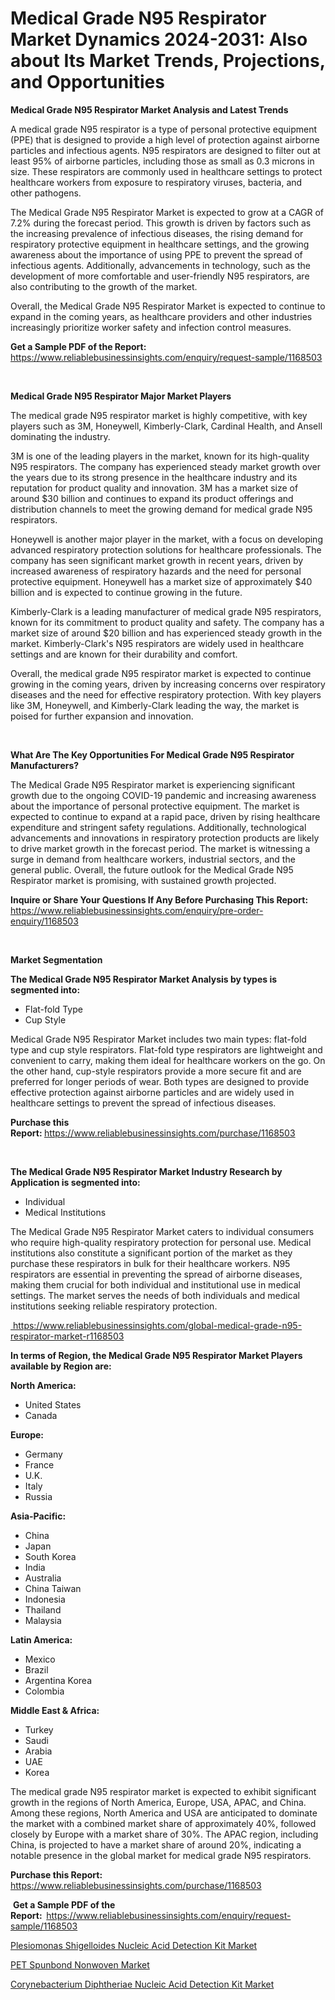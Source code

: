 <p><h1>Medical Grade N95 Respirator Market Dynamics 2024-2031: Also about Its Market Trends, Projections, and Opportunities</h1></p><p><strong>Medical Grade N95 Respirator Market Analysis and Latest Trends</strong></p>
<p><p>A medical grade N95 respirator is a type of personal protective equipment (PPE) that is designed to provide a high level of protection against airborne particles and infectious agents. N95 respirators are designed to filter out at least 95% of airborne particles, including those as small as 0.3 microns in size. These respirators are commonly used in healthcare settings to protect healthcare workers from exposure to respiratory viruses, bacteria, and other pathogens.</p><p>The Medical Grade N95 Respirator Market is expected to grow at a CAGR of 7.2% during the forecast period. This growth is driven by factors such as the increasing prevalence of infectious diseases, the rising demand for respiratory protective equipment in healthcare settings, and the growing awareness about the importance of using PPE to prevent the spread of infectious agents. Additionally, advancements in technology, such as the development of more comfortable and user-friendly N95 respirators, are also contributing to the growth of the market.</p><p>Overall, the Medical Grade N95 Respirator Market is expected to continue to expand in the coming years, as healthcare providers and other industries increasingly prioritize worker safety and infection control measures.</p></p>
<p><strong>Get a Sample PDF of the Report:&nbsp;</strong> <a href="https://www.reliablebusinessinsights.com/enquiry/request-sample/1168503">https://www.reliablebusinessinsights.com/enquiry/request-sample/1168503</a></p>
<p>&nbsp;</p>
<p><strong>Medical Grade N95 Respirator Major Market Players</strong></p>
<p><p>The medical grade N95 respirator market is highly competitive, with key players such as 3M, Honeywell, Kimberly-Clark, Cardinal Health, and Ansell dominating the industry. </p><p>3M is one of the leading players in the market, known for its high-quality N95 respirators. The company has experienced steady market growth over the years due to its strong presence in the healthcare industry and its reputation for product quality and innovation. 3M has a market size of around $30 billion and continues to expand its product offerings and distribution channels to meet the growing demand for medical grade N95 respirators.</p><p>Honeywell is another major player in the market, with a focus on developing advanced respiratory protection solutions for healthcare professionals. The company has seen significant market growth in recent years, driven by increased awareness of respiratory hazards and the need for personal protective equipment. Honeywell has a market size of approximately $40 billion and is expected to continue growing in the future.</p><p>Kimberly-Clark is a leading manufacturer of medical grade N95 respirators, known for its commitment to product quality and safety. The company has a market size of around $20 billion and has experienced steady growth in the market. Kimberly-Clark's N95 respirators are widely used in healthcare settings and are known for their durability and comfort.</p><p>Overall, the medical grade N95 respirator market is expected to continue growing in the coming years, driven by increasing concerns over respiratory diseases and the need for effective respiratory protection. With key players like 3M, Honeywell, and Kimberly-Clark leading the way, the market is poised for further expansion and innovation.</p></p>
<p>&nbsp;</p>
<p><strong>What Are The Key Opportunities For Medical Grade N95 Respirator Manufacturers?</strong></p>
<p><p>The Medical Grade N95 Respirator market is experiencing significant growth due to the ongoing COVID-19 pandemic and increasing awareness about the importance of personal protective equipment. The market is expected to continue to expand at a rapid pace, driven by rising healthcare expenditure and stringent safety regulations. Additionally, technological advancements and innovations in respiratory protection products are likely to drive market growth in the forecast period. The market is witnessing a surge in demand from healthcare workers, industrial sectors, and the general public. Overall, the future outlook for the Medical Grade N95 Respirator market is promising, with sustained growth projected.</p></p>
<p><strong>Inquire or Share Your Questions If Any Before Purchasing This Report:</strong> <a href="https://www.reliablebusinessinsights.com/enquiry/pre-order-enquiry/1168503">https://www.reliablebusinessinsights.com/enquiry/pre-order-enquiry/1168503</a></p>
<p>&nbsp;</p>
<p><strong>Market Segmentation</strong></p>
<p><strong>The Medical Grade N95 Respirator Market Analysis by types is segmented into:</strong></p>
<p><ul><li>Flat-fold Type</li><li>Cup Style</li></ul></p>
<p><p>Medical Grade N95 Respirator Market includes two main types: flat-fold type and cup style respirators. Flat-fold type respirators are lightweight and convenient to carry, making them ideal for healthcare workers on the go. On the other hand, cup-style respirators provide a more secure fit and are preferred for longer periods of wear. Both types are designed to provide effective protection against airborne particles and are widely used in healthcare settings to prevent the spread of infectious diseases.</p></p>
<p><strong>Purchase this Report:&nbsp;</strong><a href="https://www.reliablebusinessinsights.com/purchase/1168503">https://www.reliablebusinessinsights.com/purchase/1168503</a></p>
<p>&nbsp;</p>
<p><strong>The Medical Grade N95 Respirator Market Industry Research by Application is segmented into:</strong></p>
<p><ul><li>Individual</li><li>Medical Institutions</li></ul></p>
<p><p>The Medical Grade N95 Respirator Market caters to individual consumers who require high-quality respiratory protection for personal use. Medical institutions also constitute a significant portion of the market as they purchase these respirators in bulk for their healthcare workers. N95 respirators are essential in preventing the spread of airborne diseases, making them crucial for both individual and institutional use in medical settings. The market serves the needs of both individuals and medical institutions seeking reliable respiratory protection.</p></p>
<p><a href="https://www.reliablebusinessinsights.com/global-medical-grade-n95-respirator-market-r1168503">&nbsp;https://www.reliablebusinessinsights.com/global-medical-grade-n95-respirator-market-r1168503</a></p>
<p><strong>In terms of Region, the Medical Grade N95 Respirator Market Players available by Region are:</strong></p>
<p>
    <p> <strong> North America: </strong>
        <ul>
            <li>United States</li>
            <li>Canada</li>
        </ul>
        </p> 
    <p> <strong> Europe: </strong>
        <ul>
            <li>Germany</li>
            <li>France</li>
            <li>U.K.</li>
            <li>Italy</li>
            <li>Russia</li>
        </ul>
        </p> 
    <p> <strong> Asia-Pacific: </strong>
        <ul>
            <li>China</li>
            <li>Japan</li>
            <li>South Korea</li>
            <li>India</li>
            <li>Australia</li>
            <li>China Taiwan</li>
            <li>Indonesia</li>
            <li>Thailand</li>
            <li>Malaysia</li>
        </ul>
        </p> 
    <p> <strong> Latin America: </strong>
        <ul>
            <li>Mexico</li>
            <li>Brazil</li>
            <li>Argentina Korea</li>
            <li>Colombia</li>
        </ul>
        </p> 
    <p> <strong> Middle East & Africa: </strong>
        <ul>
            <li>Turkey</li>
            <li>Saudi</li>
            <li>Arabia</li>
            <li>UAE</li>
            <li>Korea</li>
        </ul>
    </p>
    </p>
<p><p>The medical grade N95 respirator market is expected to exhibit significant growth in the regions of North America, Europe, USA, APAC, and China. Among these regions, North America and USA are anticipated to dominate the market with a combined market share of approximately 40%, followed closely by Europe with a market share of 30%. The APAC region, including China, is projected to have a market share of around 20%, indicating a notable presence in the global market for medical grade N95 respirators.</p></p>
<p><strong>Purchase this Report: </strong><a href="https://www.reliablebusinessinsights.com/purchase/1168503">https://www.reliablebusinessinsights.com/purchase/1168503</a></p>
<p>&nbsp;<strong>Get a Sample PDF of the Report:&nbsp;&nbsp;</strong><a href="https://www.reliablebusinessinsights.com/enquiry/request-sample/1168503">https://www.reliablebusinessinsights.com/enquiry/request-sample/1168503</a></p>
<p><strong></strong></p>
<p><p><a href="https://github.com/nyahMertz1928/Market-Research-Report-List-1/blob/main/plesiomonas-shigelloides-nucleic-acid-detection-kit-market.md">Plesiomonas Shigelloides Nucleic Acid Detection Kit Market</a></p><p><a href="https://github.com/widyafarer/Market-Research-Report-List-1/blob/main/pet-spunbond-nonwoven-market.md">PET Spunbond Nonwoven Market</a></p><p><a href="https://github.com/sydneyHaley871/Market-Research-Report-List-1/blob/main/corynebacterium-diphtheriae-nucleic-acid-detection-kit-market.md">Corynebacterium Diphtheriae Nucleic Acid Detection Kit Market</a></p></p>